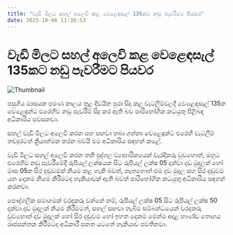 ```yaml
---
title: "වැඩි මිලට සහල් අලෙවි කළ වෙළෙඳසැල් 135කට නඩු පැවරීමට පියවර"
date: 2025-10-06 11:30:53
---
```


# වැඩි මිලට සහල් අලෙවි කළ වෙළෙඳසැල් 135කට නඩු පැවරීමට පියවර

![Thumbnail](https://helakuru.sgp1.cdn.digitaloceanspaces.com/esana/images/lib/ricenew[1].jpg)

පසුගිය මාසයක පමණ කාලය තුළ දිවයින පුරා සිදු කළ වැටලීම්වලදී වෙළෙඳසැල් 135ක වෙළෙඳුන්ට එරෙහිව නඩු පැවරීම් සිදු කර ඇති බව පාරිභෝගික කටයුතු පිළිබඳ අධිකාරිය පවසනවා.

සහල් වැඩි මිලට අලෙවි කරන සහ සඟවා තබා ගන්නා වෙළෙඳුන්ට එරෙහි වැටලීම් තවදුරටත් ක්‍රියාත්මක කරන බවයි එම අධිකාරිය සඳහන් කළේ.

වැඩි මිලට සහල් අලෙවි කරන තනි පුද්ගල ව්‍යාපාරිකයෙක් වැරදිකරු වුවහොත්, ඔහුට එරෙහිව නඩු පැවරීමේදී රුපියල් ලක්ෂයක සිට රුපියල් ලක්ෂ 05 දක්වා දඩ මුදලක් හෝ මාස 05ක සිර දඬුවමක් නියම කළ හැකි බවත්, නැතහොත් එම දඩ මුදල සහ සිර දඬුවම යන දෙකම නියම කිරීමටද හැකියාවක් ඇති බවත් පාරිභෝගික කටයුතු අධිකාරිය සඳහන් කරනවා.

පෞද්ගලික සමාගමක් වරදකරු වන්නේ නම්, රුපියල් ලක්ෂ 05 සිට රුපියල් ලක්ෂ 50 දක්වා දඩ මුදලක් නියම කිරීමටත්, සහල් සඟවා තැබීම සම්බන්ධයෙන් වරදකරු වුවහොත් දඩ මුදලක් හෝ සිර දඬුවම හෝ ඉහත දෙකම මෙන්ම අදාළ භාණ්ඩ තොගය රාජසන්තක කිරීමටද අධිකාරී පනත යටතේ හැකියාව පවතිනවා.

